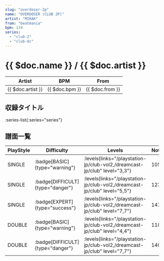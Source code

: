 ```yaml
---
slug: "overdoser-2p"
name: "OVERDOSER (CLUB 2P)"
artist: "MIRAK"
from: "beatmania"
bpm: 134
series:
  - "club-2"
  - "club-dc"
---
```


# {{ $doc.name }} / {{ $doc.artist }}

|Artist|BPM|From|
|------|---|----|
|{{ $doc.artist }}|{{ $doc.bpm }}|{{ $doc.from }}|

## 収録タイトル

:series-list{:series="series"}

## 譜面一覧

|PlayStyle|Difficulty|Levels|Notes|Movie|
|---------|----------|------|-----|-----|
|SINGLE| :badge[BASIC]{type="warning"}| :levels{links="/playstation-jp/club-vol2,/dreamcast-jp/club" level="3,3"}|105/0||
|SINGLE| :badge[DIFFICULT]{type="danger"}| :levels{links="/playstation-jp/club-vol2,/dreamcast-jp/club" level="5,5"}|123/0||
|SINGLE| :badge[EXPERT]{type="success"}| :levels{links="/playstation-jp/club-vol2,/dreamcast-jp/club" level="7,7"}|147/0||
|DOUBLE| :badge[BASIC]{type="warning"}| :levels{links="/playstation-jp/club-vol2,/dreamcast-jp/club" level="4,4"}|118/0||
|DOUBLE| :badge[DIFFICULT]{type="danger"}| :levels{links="/playstation-jp/club-vol2,/dreamcast-jp/club" level="7,7"}|140/0||
